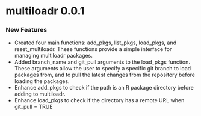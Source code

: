 # multiloadr 0.0.1

### New Features
* Created four main functions: add_pkgs, list_pkgs, load_pkgs, and reset_multiloadr. These functions provide a simple interface for managing multiloadr packages.
* Added branch_name and git_pull arguments to the load_pkgs function. These arguments allow the user to specify a specific git branch to load packages from, and to pull the latest changes from the repository before loading the packages.
* Enhance add_pkgs to check if the path is an R package directory before adding to multiloadr.
* Enhance load_pkgs to check if the directory has a remote URL when git_pull = TRUE
